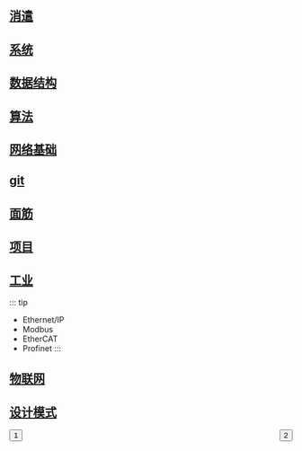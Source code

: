 
## [消遣](./leisure/)

## [系统](./system/)

## [数据结构](./datastructure/)

## [算法](./algorithm/)

## [网络基础](./network/)

## [git](./git/)

## [面筋](./interview/)

## [项目](./projects/)

## [工业](./industrial/)
::: tip
- Ethernet/IP
- Modbus
- EtherCAT
- Profinet
:::

## [物联网](./IoT/)

## [设计模式](http://c.biancheng.net/design_pattern/)


<div>
<button style="float:left;" herf="./projects">1</button> <button  style="float:right;">2</button>
</div>
